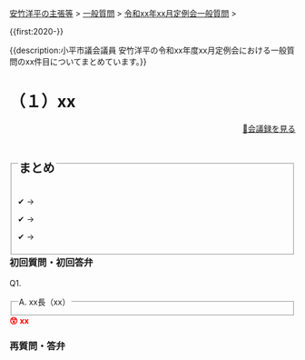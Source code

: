 <p class="breadcrumbs"><a href="../../../index.md">安竹洋平の主張等</a> > <a href="../../index.md">一般質問</a> > <a href="./index.md">令和xx年xx月定例会一般質問</a> > 

{{first:2020-}}

{{description:小平市議会議員 安竹洋平の令和xx年度xx月定例会における一般質問のxx件目についてまとめています。}}

<style type="text/css">
h4 {
  text-decoration: underline;
}
</style>

# （１）xx

<p style="text-align:right"><a href="xx">📄会議録を見る</a></p>

<fieldset class="point">
  <legend>
    <h2 class="point"> まとめ </h2>
  </legend>
  <p class="point">✔ <span> → </span></p>
  <p class="point">✔ <span> → </span></p>
  <p class="point">✔ <span> → </span></p>
</fieldset>

<h3 style="margin-top:0"> 初回質問・初回答弁</h3>

<div class="letter">

<span class="q-a">Q1.</span> 

<fieldset class="touben">
<legend><span class="q-a">A.</span> xx長（xx）</legend>

</fieldset>

<div class="tips">
<strong style="color:red">😲 xx</strong>

</div>

</div>

### 再質問・答弁
